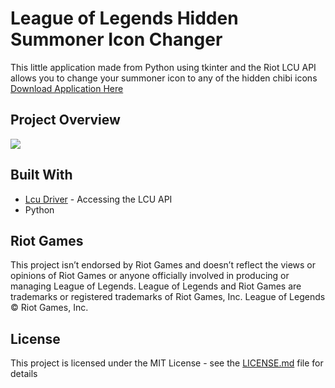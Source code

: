 # League of Legends Hidden Summoner Icon Changer

This little application made from Python using tkinter and the Riot LCU API allows you to change your summoner icon to any of the hidden chibi icons
[Download Application Here](https://github.com/MManoah/lol-summoner-icon-changer/releases/)
## Project Overview
![](https://i.gyazo.com/7c2e79cb1fe4ad29c7e03382739379c2.png)

## Built With

* [Lcu Driver](https://github.com/sousa-andre/lcu-driver) - Accessing the LCU API
* Python

## Riot Games

This project isn’t endorsed by Riot Games and doesn’t reflect the views or opinions of Riot Games
or anyone officially involved in producing or managing League of Legends. League of Legends and Riot Games are
trademarks or registered trademarks of Riot Games, Inc. League of Legends © Riot Games, Inc.

## License

This project is licensed under the MIT License - see the [LICENSE.md](LICENSE.md) file for details
